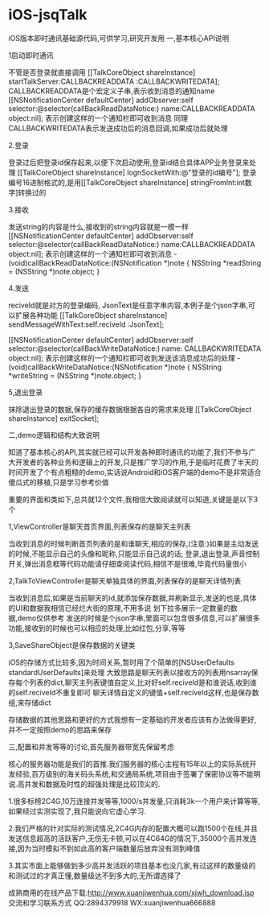 # iOS-jsqTalk
iOS版本即时通讯基础源代码,可供学习,研究开发用
一,基本核心API说明

1启动即时通讯

不管是否登录就直接调用
[[TalkCoreObject shareInstance] startTalkServer:CALLBACKREADDATA :CALLBACKWRITEDATA];
CALLBACKREADDATA是个宏定义子串,表示收到消息的通知name
[[NSNotificationCenter defaultCenter] addObserver:self selector:@selector(callBackReadDataNotice:) name:CALLBACKREADDATA object:nil];
表示创建这样的一个通知栏即可收到消息
同理CALLBACKWRITEDATA表示发送成功后的消息回调,如果成功后就处理


2.登录

登录过后把登录id保存起来,以便下次启动使用,登录id结合具体APP业务登录来处理
[[TalkCoreObject shareInstance] lognSocketWith:@"登录的id编号"];
登录编号16进制格式的,是用[[TalkCoreObject shareInstance] stringFromInt:int数字]转换过的

3.接收

发送string的内容是什么,接收到的string内容就是一模一样
[[NSNotificationCenter defaultCenter] addObserver:self selector:@selector(callBackReadDataNotice:) name:CALLBACKREADDATA object:nil];
表示创建这样的一个通知栏即可收到消息
-(void)callBackReadDataNotice:(NSNotification *)note
{
   NSString *readString = (NSString *)note.object;
}

4.发送

reciveId就是对方的登录编码, JsonText是任意字串内容,本例子是个json字串,可以扩展各种功能
[[TalkCoreObject shareInstance] sendMessageWithText:self.reciveId :JsonText];

[[NSNotificationCenter defaultCenter] addObserver:self selector:@selector(callBackWriteDataNotice:) name: CALLBACKWRITEDATA object:nil];
表示创建这样的一个通知栏即可收到发送该消息成功后的处理
-(void)callBackWriteDataNotice:(NSNotification *)note
{
   NSString *writeString = (NSString *)note.object;
}

5,退出登录

抹除退出登录的数据,保存的缓存数据根据各自的需求来处理
[[TalkCoreObject shareInstance] exitSocket];

二,demo逻辑和结构大致说明

知道了基本核心的API,其实就已经可以开发各种即时通讯的功能了,我们不参与广大开发者的各种业务和逻辑上的开发,只是推广学习的作用,于是临时花费了半天的时间开发了个有点粗糙的demo,实话说Android和iOS客户端的demo不是非常适合傻瓜式的移植,只是学习参考价值

重要的界面和类如下,总共就12个文件,我相信大致阅读就可以知道,关键是是以下3个

1,ViewController是聊天首页界面,列表保存的是聊天主列表

当收到消息的时候判断首页列表的是和谁聊天,相应的保存,(注意:)如果是主动发送的时候,不能显示自己的头像和昵称,只能显示自己说的话;
登录,退出登录,声音控制开关,弹出消息框等代码功能请仔细查阅读代码,相信不是很难,毕竟代码量很小

2,TalkToViewController是聊天单独具体的界面,列表保存的是聊天详情列表

当收到消息后,如果是当前聊天的id,就添加保存数据,并刷新显示,发送的也是,具体的UI和数据我相信已经烂大街的原理,不用多说
划下拉多展示一定数量的数据,demo仅供参考
发送的时候是个json字串,里面可以包含很多信息,可以扩展很多功能,接收到的时候也可以相应的处理,比如红包,分享,等等


3,SaveShareObject是保存数据的关键类

iOS的存储方式比较多,因为时间关系,暂时用了个简单的[NSUserDefaults standardUserDefaults]来处理
大致思路是聊天列表以接收方的列表用nsarray保存每个列表的dict,聊天主列表键值自定义,比对好self.reciveId是和谁说话,收到谁的self.reciveId不重复即可
聊天详情自定义的键值+self.reciveId这样,也是保存数组,来存储dict

存储数据的其他思路和更好的方式我想有一定基础的开发者应该有办法做得更好,并不一定按照demo的思路来保存


三,配置和并发等等的讨论,首先服务器带宽先保留考虑

核心的服务器功能是我们的首推.我们服务器的核心主程有15年以上的实际系统开发经验,百万级别的海关码头系统,和交通局系统,项目由于签署了保密协议等不能明说.高并发和数据及时性的超强处理是比较顶尖的.

1.很多标榜2C4G,10万连接并发等等,1000/s并发量,只消耗3k一个用户来计算等等,如果经过实测实现了,我只能说向它虚心学习.

2.我们严格的针对实际的测试情况,2C4G内存的配置大概可以跑1500个在线,并且发送信息超高的活跃客户,无伤无卡顿,可以在4C64G的情况下,35000个高并发连接,因为当时模拟不到如此高的客户端数量后放弃没有测到峰值

3.其实市面上能够做到多少高并发活跃的项目基本也没几家,有过这样的数量级的和测试过的才真正懂,数量级达不到多大的,无所谓选择了

成熟商用的在线产品下载:http://www.xuanjiwenhua.com/xjwh_download.jsp
交流和学习联系方式
QQ:2894379918
WX:xuanjiwenhua666888
